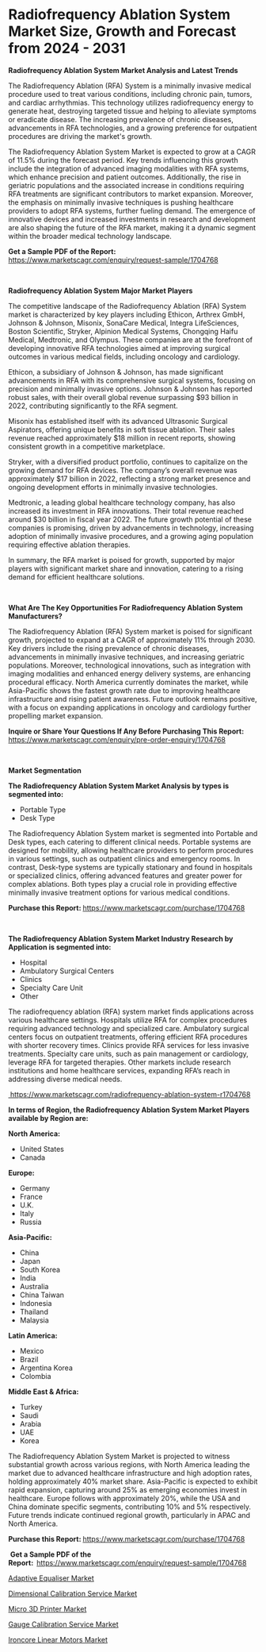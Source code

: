 <p><h1>Radiofrequency Ablation System Market Size, Growth and Forecast from 2024 - 2031</h1></p><p><strong>Radiofrequency Ablation System Market Analysis and Latest Trends</strong></p>
<p><p>The Radiofrequency Ablation (RFA) System is a minimally invasive medical procedure used to treat various conditions, including chronic pain, tumors, and cardiac arrhythmias. This technology utilizes radiofrequency energy to generate heat, destroying targeted tissue and helping to alleviate symptoms or eradicate disease. The increasing prevalence of chronic diseases, advancements in RFA technologies, and a growing preference for outpatient procedures are driving the market's growth.</p><p>The Radiofrequency Ablation System Market is expected to grow at a CAGR of 11.5% during the forecast period. Key trends influencing this growth include the integration of advanced imaging modalities with RFA systems, which enhance precision and patient outcomes. Additionally, the rise in geriatric populations and the associated increase in conditions requiring RFA treatments are significant contributors to market expansion. Moreover, the emphasis on minimally invasive techniques is pushing healthcare providers to adopt RFA systems, further fueling demand. The emergence of innovative devices and increased investments in research and development are also shaping the future of the RFA market, making it a dynamic segment within the broader medical technology landscape.</p></p>
<p><strong>Get a Sample PDF of the Report:&nbsp;</strong> <a href="https://www.marketscagr.com/enquiry/request-sample/1704768?utm_campaign=1615&utm_medium=2&utm_source=Github&utm_content=ia&utm_term=21102024&utm_id=radiofrequency-ablation-system">https://www.marketscagr.com/enquiry/request-sample/1704768</a></p>
<p>&nbsp;</p>
<p><strong>Radiofrequency Ablation System Major Market Players</strong></p>
<p><p>The competitive landscape of the Radiofrequency Ablation (RFA) System market is characterized by key players including Ethicon, Arthrex GmbH, Johnson & Johnson, Misonix, SonaCare Medical, Integra LifeSciences, Boston Scientific, Stryker, Alpinion Medical Systems, Chongqing Haifu Medical, Medtronic, and Olympus. These companies are at the forefront of developing innovative RFA technologies aimed at improving surgical outcomes in various medical fields, including oncology and cardiology.</p><p>Ethicon, a subsidiary of Johnson & Johnson, has made significant advancements in RFA with its comprehensive surgical systems, focusing on precision and minimally invasive options. Johnson & Johnson has reported robust sales, with their overall global revenue surpassing $93 billion in 2022, contributing significantly to the RFA segment.</p><p>Misonix has established itself with its advanced Ultrasonic Surgical Aspirators, offering unique benefits in soft tissue ablation. Their sales revenue reached approximately $18 million in recent reports, showing consistent growth in a competitive marketplace.</p><p>Stryker, with a diversified product portfolio, continues to capitalize on the growing demand for RFA devices. The company’s overall revenue was approximately $17 billion in 2022, reflecting a strong market presence and ongoing development efforts in minimally invasive technologies.</p><p>Medtronic, a leading global healthcare technology company, has also increased its investment in RFA innovations. Their total revenue reached around $30 billion in fiscal year 2022. The future growth potential of these companies is promising, driven by advancements in technology, increasing adoption of minimally invasive procedures, and a growing aging population requiring effective ablation therapies.</p><p>In summary, the RFA market is poised for growth, supported by major players with significant market share and innovation, catering to a rising demand for efficient healthcare solutions.</p></p>
<p>&nbsp;</p>
<p><strong>What Are The Key Opportunities For Radiofrequency Ablation System Manufacturers?</strong></p>
<p><p>The Radiofrequency Ablation (RFA) System market is poised for significant growth, projected to expand at a CAGR of approximately 11% through 2030. Key drivers include the rising prevalence of chronic diseases, advancements in minimally invasive techniques, and increasing geriatric populations. Moreover, technological innovations, such as integration with imaging modalities and enhanced energy delivery systems, are enhancing procedural efficacy. North America currently dominates the market, while Asia-Pacific shows the fastest growth rate due to improving healthcare infrastructure and rising patient awareness. Future outlook remains positive, with a focus on expanding applications in oncology and cardiology further propelling market expansion.</p></p>
<p><strong>Inquire or Share Your Questions If Any Before Purchasing This Report:</strong> <a href="https://www.marketscagr.com/enquiry/pre-order-enquiry/1704768?utm_campaign=1615&utm_medium=2&utm_source=Github&utm_content=ia&utm_term=21102024&utm_id=radiofrequency-ablation-system">https://www.marketscagr.com/enquiry/pre-order-enquiry/1704768</a></p>
<p>&nbsp;</p>
<p><strong>Market Segmentation</strong></p>
<p><strong>The Radiofrequency Ablation System Market Analysis by types is segmented into:</strong></p>
<p><ul><li>Portable Type</li><li>Desk Type</li></ul></p>
<p><p>The Radiofrequency Ablation System market is segmented into Portable and Desk types, each catering to different clinical needs. Portable systems are designed for mobility, allowing healthcare providers to perform procedures in various settings, such as outpatient clinics and emergency rooms. In contrast, Desk-type systems are typically stationary and found in hospitals or specialized clinics, offering advanced features and greater power for complex ablations. Both types play a crucial role in providing effective minimally invasive treatment options for various medical conditions.</p></p>
<p><strong>Purchase this Report:&nbsp;</strong><a href="https://www.marketscagr.com/purchase/1704768?utm_campaign=1615&utm_medium=2&utm_source=Github&utm_content=ia&utm_term=21102024&utm_id=radiofrequency-ablation-system">https://www.marketscagr.com/purchase/1704768</a></p>
<p>&nbsp;</p>
<p><strong>The Radiofrequency Ablation System Market Industry Research by Application is segmented into:</strong></p>
<p><ul><li>Hospital</li><li>Ambulatory Surgical Centers</li><li>Clinics</li><li>Specialty Care Unit</li><li>Other</li></ul></p>
<p><p>The radiofrequency ablation (RFA) system market finds applications across various healthcare settings. Hospitals utilize RFA for complex procedures requiring advanced technology and specialized care. Ambulatory surgical centers focus on outpatient treatments, offering efficient RFA procedures with shorter recovery times. Clinics provide RFA services for less invasive treatments. Specialty care units, such as pain management or cardiology, leverage RFA for targeted therapies. Other markets include research institutions and home healthcare services, expanding RFA’s reach in addressing diverse medical needs.</p></p>
<p><a href="https://www.marketscagr.com/radiofrequency-ablation-system-r1704768?utm_campaign=1615&utm_medium=2&utm_source=Github&utm_content=ia&utm_term=21102024&utm_id=radiofrequency-ablation-system">&nbsp;https://www.marketscagr.com/radiofrequency-ablation-system-r1704768</a></p>
<p><strong>In terms of Region, the Radiofrequency Ablation System Market Players available by Region are:</strong></p>
<p>
    <p> <strong> North America: </strong>
        <ul>
            <li>United States</li>
            <li>Canada</li>
        </ul>
        </p> 
    <p> <strong> Europe: </strong>
        <ul>
            <li>Germany</li>
            <li>France</li>
            <li>U.K.</li>
            <li>Italy</li>
            <li>Russia</li>
        </ul>
        </p> 
    <p> <strong> Asia-Pacific: </strong>
        <ul>
            <li>China</li>
            <li>Japan</li>
            <li>South Korea</li>
            <li>India</li>
            <li>Australia</li>
            <li>China Taiwan</li>
            <li>Indonesia</li>
            <li>Thailand</li>
            <li>Malaysia</li>
        </ul>
        </p> 
    <p> <strong> Latin America: </strong>
        <ul>
            <li>Mexico</li>
            <li>Brazil</li>
            <li>Argentina Korea</li>
            <li>Colombia</li>
        </ul>
        </p> 
    <p> <strong> Middle East & Africa: </strong>
        <ul>
            <li>Turkey</li>
            <li>Saudi</li>
            <li>Arabia</li>
            <li>UAE</li>
            <li>Korea</li>
        </ul>
    </p>
    </p>
<p><p>The Radiofrequency Ablation System Market is projected to witness substantial growth across various regions, with North America leading the market due to advanced healthcare infrastructure and high adoption rates, holding approximately 40% market share. Asia-Pacific is expected to exhibit rapid expansion, capturing around 25% as emerging economies invest in healthcare. Europe follows with approximately 20%, while the USA and China dominate specific segments, contributing 10% and 5% respectively. Future trends indicate continued regional growth, particularly in APAC and North America.</p></p>
<p><strong>Purchase this Report: </strong><a href="https://www.marketscagr.com/purchase/1704768?utm_campaign=1615&utm_medium=2&utm_source=Github&utm_content=ia&utm_term=21102024&utm_id=radiofrequency-ablation-system">https://www.marketscagr.com/purchase/1704768</a></p>
<p>&nbsp;<strong>Get a Sample PDF of the Report:&nbsp;&nbsp;</strong><a href="https://www.marketscagr.com/enquiry/request-sample/1704768?utm_campaign=1615&utm_medium=2&utm_source=Github&utm_content=ia&utm_term=21102024&utm_id=radiofrequency-ablation-system">https://www.marketscagr.com/enquiry/request-sample/1704768</a></p>
<p><strong></strong></p>
<p><p><a href="https://www.linkedin.com/pulse/insights-adaptive-equaliser-market-size-which-expanding-66-vevne?utm_campaign=1615&utm_medium=2&utm_source=Github&utm_content=ia&utm_term=21102024&utm_id=radiofrequency-ablation-system">Adaptive Equaliser Market</a></p><p><a href="https://www.linkedin.com/pulse/dimensional-calibration-service-market-forecast-global-wylke?utm_campaign=1615&utm_medium=2&utm_source=Github&utm_content=ia&utm_term=21102024&utm_id=radiofrequency-ablation-system">Dimensional Calibration Service Market</a></p><p><a href="https://www.linkedin.com/pulse/micro-3d-printer-market-evolution-key-trends-regional-dynamics-sigme?utm_campaign=1615&utm_medium=2&utm_source=Github&utm_content=ia&utm_term=21102024&utm_id=radiofrequency-ablation-system">Micro 3D Printer Market</a></p><p><a href="https://www.linkedin.com/pulse/gauge-calibration-service-market-size-growth-industry-analysis-tsgfe?utm_campaign=1615&utm_medium=2&utm_source=Github&utm_content=ia&utm_term=21102024&utm_id=radiofrequency-ablation-system">Gauge Calibration Service Market</a></p><p><a href="https://github.com/FahadAhmed223/Market-Research-Report-List-1/blob/main/ironcore-linear-motors-market.md?utm_campaign=1615&utm_medium=2&utm_source=Github&utm_content=ia&utm_term=21102024&utm_id=radiofrequency-ablation-system">Ironcore Linear Motors Market</a></p></p>